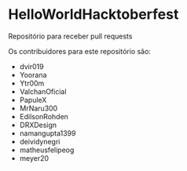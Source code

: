 # HelloWorldHacktoberfest 



Repositório para receber pull requests

Os contribuidores para este repositório são:
- dvir019
- Yoorana
- Ytr00m
- ValchanOficial
- PapuleX
- MrNaru300
- EdilsonRohden
- DRXDesign
- namangupta1399
- deividynegri
- matheusfelipeog
- meyer20